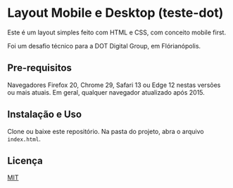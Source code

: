 # Layout Mobile e Desktop (teste-dot)

Este é um layout simples feito com HTML e CSS, com conceito mobile first.

Foi um desafio técnico para a DOT Digital Group, em Flórianópolis.

## Pre-requisitos

Navegadores Firefox 20, Chrome 29, Safari 13 ou Edge 12 nestas versões ou mais atuais. Em geral, qualquer navegador atualizado após 2015.

## Instalação e Uso

Clone ou baixe este repositório. Na pasta do projeto, abra o arquivo `index.html`.

## Licença

[MIT](https://choosealicense.com/licenses/mit/)
